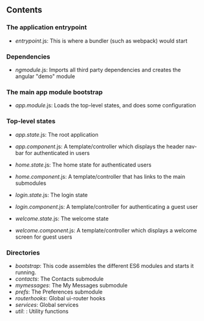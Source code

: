 ## Contents
 
### The application entrypoint
- *entrypoint*.js: This is where a bundler (such as webpack) would start

### Dependencies
- *ngmodule*.js: Imports all third party dependencies and creates the angular "demo" module

### The main app module bootstrap
- *app.module*.js: Loads the top-level states, and does some configuration

### Top-level states
- *app.state*.js: The root application
- *app.component*.js: A template/controller which displays the header nav-bar for authenticated in users

- *home.state*.js: The home state for authenticated users
- *home.component*.js: A template/controller that has links to the main submodules

- *login.state*.js: The login state
- *login.component*.js: A template/controller for authenticating a guest user

- *welcome.state*.js: The welcome state
- *welcome.component*.js: A template/controller which displays a welcome screen for guest users

### Directories
- *bootstrap*: This code assembles the different ES6 modules and starts it running.
- *contacts*: The Contacts submodule
- *mymessages*: The My Messages submodule
- *prefs*: The Preferences submodule
- *routerhooks*: Global ui-router hooks
- *services*: Global services
- *util*: : Utility functions
